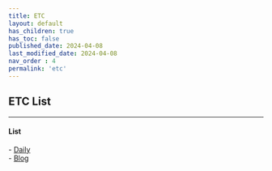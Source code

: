 ```yaml
---
title: ETC
layout: default
has_children: true
has_toc: false
published_date: 2024-04-08
last_modified_date: 2024-04-08
nav_order : 4
permalink: 'etc'
---
```


## ETC List

---

#### List
\- [Daily](https://pozuhtuhv.github.io/daily)<br>
\- [Blog](https://pozuhtuhv.github.io/blog)
